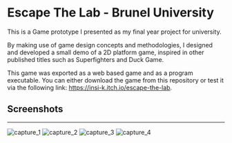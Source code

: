 # Escape The Lab - Brunel University
This is a Game prototype I presented as my final year project for university.

By making use of game design concepts and methodologies, I designed and developed a small demo of a 2D platform game, inspired in other published titles such as Superfighters and Duck Game.

This game was exported as a web based game and as a program executable. You can either download the game from this repository or test it via the following link: https://insi-k.itch.io/escape-the-lab.

## **Screenshots**
---
![capture_1](/Captures/Capture%201.png)
![capture_2](/Captures/Capture%202.png)
![capture_3](/Captures/Capture%203.png)
![capture_4](/Captures/Capture%204.png)

